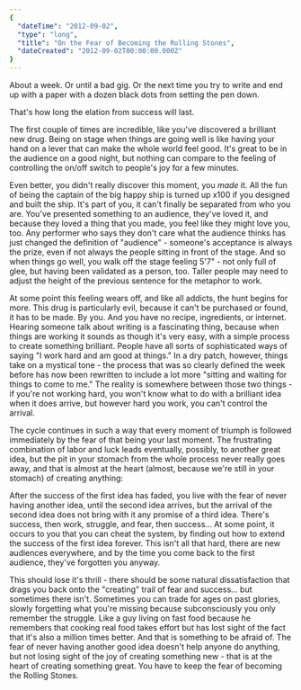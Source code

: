 ```yaml
---
{
  "dateTime": "2012-09-02",
  "type": "long",
  "title": "On the Fear of Becoming the Rolling Stones",
  "dateCreated": "2012-09-02T00:00:00.000Z"
}
---
```

About a week. Or until a bad gig. Or the next time you try to write and end up with a paper with a dozen black dots from setting the pen down.

That's how long the elation from success will last.

The first couple of times are incredible, like you've discovered a brilliant new drug. Being on stage when things are going well is like having your hand on a lever that can make the whole world feel good. It's great to be in the audience on a good night, but nothing can compare to the feeling of controlling the on/off switch to people's joy for a few minutes.

Even better, you didn't really discover this moment, you _made_ it. All the fun of being the captain of the big happy ship is turned up x100 if you designed and built the ship. It's part of you, it can't finally be separated from who you are. You've presented something to an audience, they've loved it, and because they loved a thing that you made, you feel like they might love you, too. Any performer who says they don't care what the audience thinks has just changed the definition of "audience" - someone's acceptance is always the prize, even if not always the people sitting in front of the stage. And so when things go well, you walk off the stage feeling 5'7" - not only full of glee, but having been validated as a person, too. Taller people may need to adjust the height of the previous sentence for the metaphor to work.

At some point this feeling wears off, and like all addicts, the hunt begins for more. This drug is particularly evil, because it can't be purchased or found, it has to be made. By you. And you have no recipe, ingredients, or internet. Hearing someone talk about writing is a fascinating thing, because when things are working it sounds as though it's very easy, with a simple process to create something brilliant. People have all sorts of sophisticated ways of saying "I work hard and am good at things." In a dry patch, however, things take on a mystical tone - the process that was so clearly defined the week before has now been rewritten to include a lot more "sitting and waiting for things to come to me." The reality is somewhere between those two things - if you're not working hard, you won't know what to do with a brilliant idea when it does arrive, but however hard you work, you can't control the arrival.

The cycle continues in such a way that every moment of triumph is followed immediately by the fear of that being your last moment. The frustrating combination of labor and luck leads eventually, possibly, to another great idea, but the pit in your stomach from the whole process never really goes away, and that is almost at the heart (almost, because we're still in your stomach) of creating anything:

After the success of the first idea has faded, you live with the fear of never having another idea, until the second idea arrives, but the arrival of the second idea does not bring with it any promise of a third idea. There's success, then work, struggle, and fear, then success... At some point, it occurs to you that you can cheat the system, by finding out how to extend the success of the first idea forever. This isn't all that hard, there are new audiences everywhere, and by the time you come back to the first audience, they've forgotten you anyway.

This should lose it's thrill - there should be some natural dissatisfaction that drags you back onto the "creating" trail of fear and success... but sometimes there isn't. Sometimes you can trade for ages on past glories, slowly forgetting what you're missing because subconsciously you only remember the struggle. Like a guy living on fast food because he remembers that cooking real food takes effort but has lost sight of the fact that it's also a million times better. And that is something to be afraid of. The fear of never having another good idea doesn't help anyone do anything, but not losing sight of the joy of creating something new - that is at the heart of creating something great. You have to keep the fear of becoming the Rolling Stones.